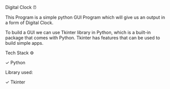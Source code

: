 Digital Clock ⏰ </p>

This Program is a simple python GUI Program which will give us an output in a form of Digital Clock.

To build a GUI we can use Tkinter library in Python, which is a built-in package that comes with Python. Tkinter has features that can be used to build simple apps.

Tech Stack ⚙️

✓ Python

Library used:

✓ Tkinter

